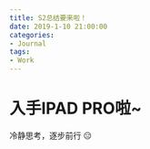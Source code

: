 ```yaml
---
title: S2总结要来啦！
date: 2019-1-10 21:00:00
categories:
- Journal
tags:
- Work
---
```


# 入手IPAD PRO啦~
冷静思考，逐步前行
:expressionless: 